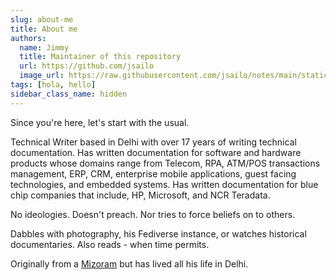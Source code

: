 ```yaml
---
slug: about-me
title: About me
authors:
  name: Jimmy
  title: Maintainer of this repository
  url: https://github.com/jsailo
  image_url: https://raw.githubusercontent.com/jsailo/notes/main/static/img/avatar.png
tags: [hola, hello]
sidebar_class_name: hidden
---
```


Since you're here, let's start with the usual. 

Technical Writer based in Delhi with over 17 years of writing technical documentation. Has written documentation for software and hardware products whose domains range from Telecom, RPA, ATM/POS transactions management, ERP, CRM, enterprise mobile applications, guest facing technologies, and embedded systems. Has written documentation for blue chip companies that include, HP, Microsoft, and NCR Teradata.

No ideologies. Doesn't preach. Nor tries to force beliefs on to others.

Dabbles with photography, his Fediverse instance, or watches historical documentaries. Also reads - when time permits.

Originally from a [Mizoram](https://en.wikipedia.org/wiki/Mizoram) but has lived all his life in Delhi.